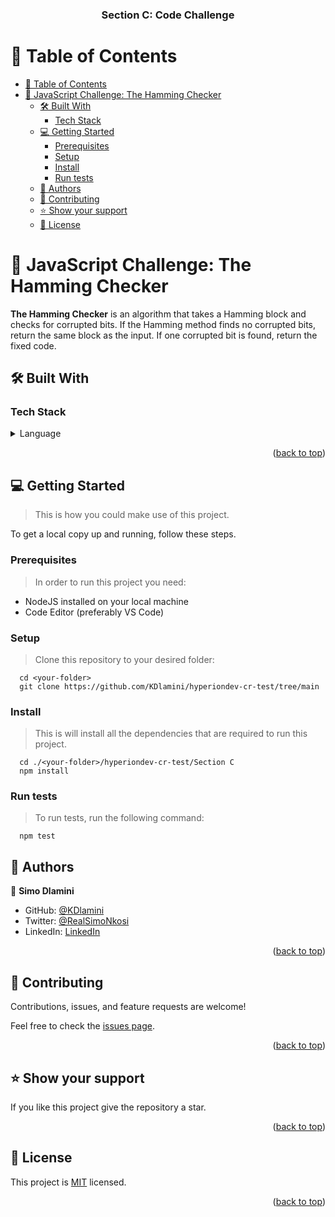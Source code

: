 <a name="readme-top"></a>

<div align="center">
  <h3><b>Section C: Code Challenge</b></h3>
</div>

<!-- TABLE OF CONTENTS -->

# 📗 Table of Contents

- [📗 Table of Contents](#-table-of-contents)
- [📖 JavaScript Challenge: The Hamming Checker ](#-javascript-challenge-the-hamming-checker-)
  - [🛠 Built With ](#-built-with-)
    - [Tech Stack ](#tech-stack-)
  - [💻 Getting Started ](#-getting-started-)
    - [Prerequisites](#prerequisites)
    - [Setup](#setup)
    - [Install](#install)
    - [Run tests](#run-tests)
  - [👥 Authors ](#-authors-)
  - [🤝 Contributing ](#-contributing-)
  - [⭐️ Show your support ](#️-show-your-support-)
  - [📝 License ](#-license-)

<!-- PROJECT DESCRIPTION -->

# 📖 JavaScript Challenge: The Hamming Checker <a name="about-project"></a>

**The Hamming Checker** is an algorithm that takes a Hamming block and checks for corrupted bits. If the Hamming method finds no corrupted bits, return the same block as the input. If one corrupted bit is found, return the fixed code.

## 🛠 Built With <a name="built-with"></a>

### Tech Stack <a name="tech-stack"></a>

<details>
  <summary>Language</summary>
  <ul>
    <li><a href="https://developer.mozilla.org/en-US/docs/Web/JavaScript">JavaScript</a></li>
  </ul>
</details>

<p align="right">(<a href="#readme-top">back to top</a>)</p>

<!-- GETTING STARTED -->

## 💻 Getting Started <a name="getting-started"></a>

> This is how you could make use of this project.

To get a local copy up and running, follow these steps.

### Prerequisites

> In order to run this project you need:

- NodeJS installed on your local machine
- Code Editor (preferably VS Code)

### Setup

> Clone this repository to your desired folder:

```
  cd <your-folder>
  git clone https://github.com/KDlamini/hyperiondev-cr-test/tree/main
```

### Install
> This is will install all the dependencies that are required to run this project.

```
  cd ./<your-folder>/hyperiondev-cr-test/Section C
  npm install
```

### Run tests

> To run tests, run the following command:

```
  npm test
```

<!-- AUTHORS -->

## 👥 Authors <a name="authors"></a>

👤 **Simo Dlamini**

- GitHub: [@KDlamini](https://github.com/KDlamini)
- Twitter: [@RealSimoNkosi](https://twitter.com/RealSimoNkosi)
- LinkedIn: [LinkedIn](https://www.linkedin.com/in/simo-nkosi/)

<p align="right">(<a href="#readme-top">back to top</a>)</p>

<!-- CONTRIBUTING -->

## 🤝 Contributing <a name="contributing"></a>

Contributions, issues, and feature requests are welcome!

Feel free to check the [issues page](https://github.com/KDlamini/hyperiondev-cr-test/issues).

<p align="right">(<a href="#readme-top">back to top</a>)</p>

<!-- SUPPORT -->

## ⭐️ Show your support <a name="support"></a>

If you like this project give the repository a star.

<p align="right">(<a href="#readme-top">back to top</a>)</p>

<!-- LICENSE -->

## 📝 License <a name="license"></a>

This project is [MIT](../../MIT.md) licensed.

<p align="right">(<a href="#readme-top">back to top</a>)</p>
